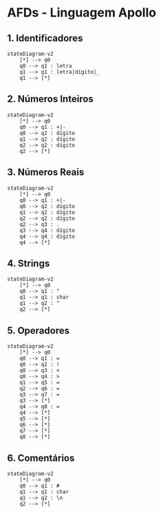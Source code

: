 # AFDs - Linguagem Apollo

## 1. Identificadores
```mermaid
stateDiagram-v2
    [*] --> q0
    q0 --> q1 : letra
    q1 --> q1 : letra|dígito|_
    q1 --> [*]
```

## 2. Números Inteiros
```mermaid
stateDiagram-v2
    [*] --> q0
    q0 --> q1 : +|-
    q0 --> q2 : dígito
    q1 --> q2 : dígito
    q2 --> q2 : dígito
    q2 --> [*]
```

## 3. Números Reais
```mermaid
stateDiagram-v2
    [*] --> q0
    q0 --> q1 : +|-
    q0 --> q2 : dígito
    q1 --> q2 : dígito
    q2 --> q2 : dígito
    q2 --> q3 : .
    q3 --> q4 : dígito
    q4 --> q4 : dígito
    q4 --> [*]
```

## 4. Strings
```mermaid
stateDiagram-v2
    [*] --> q0
    q0 --> q1 : "
    q1 --> q1 : char
    q1 --> q2 : "
    q2 --> [*]
```

## 5. Operadores
```mermaid
stateDiagram-v2
    [*] --> q0
    q0 --> q1 : =
    q0 --> q2 : !
    q0 --> q3 : <
    q0 --> q4 : >
    q1 --> q5 : =
    q2 --> q6 : =
    q3 --> q7 : =
    q3 --> [*]
    q4 --> q8 : =
    q4 --> [*]
    q5 --> [*]
    q6 --> [*]
    q7 --> [*]
    q8 --> [*]
```

## 6. Comentários
```mermaid
stateDiagram-v2
    [*] --> q0
    q0 --> q1 : #
    q1 --> q1 : char
    q1 --> q2 : \n
    q2 --> [*]
```
